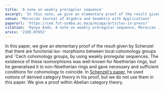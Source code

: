 ```yaml
---
title: 'A none on weakly proregular sequence'
excerpt: 'In this note, we give an elementary proof of the result given by Schenzel that there are functorial isomorphisms between local cohomology groups and Čech cohomology groups, by using weakly proregular sequences. In [Schenzel's paper](https://www.mscand.dk/article/view/14399), he used notions of derived category theory in his proof, but we do not use them in this paper.'
venue: 'Moroccan Journal of Algebra and Geometry with Applications'
paperurl: 'https://ced.fst-usmba.ac.ma/p/mjaga/articles-in-press/'
citation: 'Ryoya Ando, A note on weakly proregular sequence, Moroccan Journal of Algebra and Geometry with Applications (2021)'
arxiv: '2105.07652'
---
```


In this paper, we give an elementary proof of the result given by Schenzel that there are functorial iso-
morphisms between local cohomology groups and ˇCech cohomology groups, by using weakly proregular
sequences. The existence of these isomorphisms was well-known for Noetherian rings, but he generalised it
to non-Noetherian rings and gave necessary and sufficient conditions for cohomology to coincide. In [Schenzel's paper](https://www.mscand.dk/article/view/14399), he
used notions of derived category theory in his proof, but we do not use them in this paper. We give a proof
within Abelian category theory.
